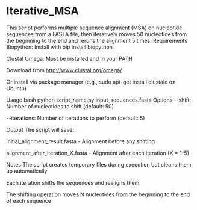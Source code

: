 # Iterative_MSA
This script performs multiple sequence alignment (MSA) on nucleotide sequences from a FASTA file, then iteratively moves 50 nucleotides from the beginning to the end and reruns the alignment 5 times.
Requirements
Biopython: Install with pip install biopython

Clustal Omega: Must be installed and in your PATH

Download from http://www.clustal.org/omega/

Or install via package manager (e.g., sudo apt-get install clustalo on Ubuntu)

Usage
bash
python script_name.py input_sequences.fasta
Options
--shift: Number of nucleotides to shift (default: 50)

--iterations: Number of iterations to perform (default: 5)

Output
The script will save:

initial_alignment_result.fasta - Alignment before any shifting

alignment_after_iteration_X.fasta - Alignment after each iteration (X = 1-5)

Notes
The script creates temporary files during execution but cleans them up automatically

Each iteration shifts the sequences and realigns them

The shifting operation moves N nucleotides from the beginning to the end of each sequence
